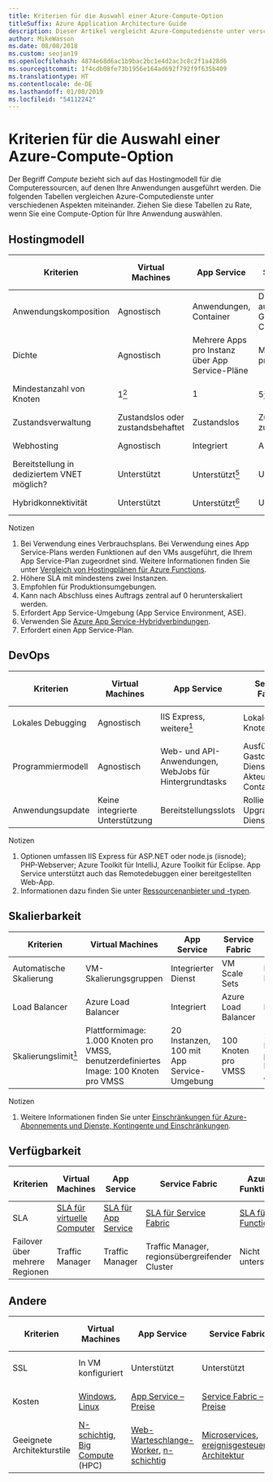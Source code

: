 ```yaml
---
title: Kriterien für die Auswahl einer Azure-Compute-Option
titleSuffix: Azure Application Architecture Guide
description: Dieser Artikel vergleicht Azure-Computedienste unter verschiedenen Aspekten miteinander.
author: MikeWasson
ms.date: 08/08/2018
ms.custom: seojan19
ms.openlocfilehash: 4874e68d6ac1b9bac2bc1e4d2ac3c8c2f1a428d6
ms.sourcegitcommit: 1f4cdb08fe73b1956e164ad692f792f9f635b409
ms.translationtype: HT
ms.contentlocale: de-DE
ms.lasthandoff: 01/08/2019
ms.locfileid: "54112242"
---
```

# <a name="criteria-for-choosing-an-azure-compute-service"></a>Kriterien für die Auswahl einer Azure-Compute-Option

Der Begriff *Compute* bezieht sich auf das Hostingmodell für die Computeressourcen, auf denen Ihre Anwendungen ausgeführt werden. Die folgenden Tabellen vergleichen Azure-Computedienste unter verschiedenen Aspekten miteinander. Ziehen Sie diese Tabellen zu Rate, wenn Sie eine Compute-Option für Ihre Anwendung auswählen.

## <a name="hosting-model"></a>Hostingmodell

<!-- markdownlint-disable MD033 -->

| Kriterien | Virtual Machines | App Service | Service Fabric | Azure-Funktionen | Azure Kubernetes Service | Container Instances | Azure Batch |
|----------|-----------------|-------------|----------------|-----------------|-------------------------|----------------|-------------|
| Anwendungskomposition | Agnostisch | Anwendungen, Container | Dienste, ausführbare Gastdateien, Container | Functions | Container | Container | Geplante Aufträge  |
| Dichte | Agnostisch | Mehrere Apps pro Instanz über App Service-Pläne | Mehrere Dienste pro VM | Serverlos <a href="#note1"><sup>1</sup></a> | Mehrere Container pro Knoten |Keine dedizierten Instanzen | Mehrere Apps pro VM |
| Mindestanzahl von Knoten | 1<a href="#note2"><sup>2</sup></a>  | 1 | 5<a href="#note3"><sup>3</sup></a> | Serverlos <a href="#note1"><sup>1</sup></a> | 3 <a href="#note3"><sup>3</sup></a> | Keine dedizierten Knoten | 1<a href="#note4"><sup>4</sup></a> |
| Zustandsverwaltung | Zustandslos oder zustandsbehaftet | Zustandslos | Zustandslos oder zustandsbehaftet | Zustandslos | Zustandslos oder zustandsbehaftet | Zustandslos | Zustandslos |
| Webhosting | Agnostisch | Integriert | Agnostisch | Nicht zutreffend | Agnostisch | Agnostisch | Nein  |
| Bereitstellung in dediziertem VNET möglich? | Unterstützt | Unterstützt<a href="#note5"><sup>5</sup></a> | Unterstützt | Unterstützt<a href="#note5"><sup>5</sup></a> | [Unterstützt](/azure/aks/networking-overview) | Nicht unterstützt | Unterstützt |
| Hybridkonnektivität | Unterstützt | Unterstützt<a href="#note6"><sup>6</sup></a>  | Unterstützt | Unterstützt<a href="#node7"><sup>7</sup></a> | Unterstützt | Nicht unterstützt | Unterstützt |

Notizen

1. <span id="note1">Bei Verwendung eines Verbrauchsplans. Bei Verwendung eines App Service-Plans werden Funktionen auf den VMs ausgeführt, die Ihrem App Service-Plan zugeordnet sind. Weitere Informationen finden Sie unter [Vergleich von Hostingplänen für Azure Functions][function-plans].</span>
2. <span id="note2">Höhere SLA mit mindestens zwei Instanzen.</span>
3. <span id="note3">Empfohlen für Produktionsumgebungen.</span>
4. <span id="note4">Kann nach Abschluss eines Auftrags zentral auf 0 herunterskaliert werden.</span>
5. <span id="note5">Erfordert App Service-Umgebung (App Service Environment, ASE).</span>
6. <span id="note6">Verwenden Sie [Azure App Service-Hybridverbindungen][app-service-hybrid].</span>
7. <span id="note7">Erfordert einen App Service-Plan.</span>

## <a name="devops"></a>DevOps

| Kriterien | Virtual Machines | App Service | Service Fabric | Azure-Funktionen | Azure Kubernetes Service | Container Instances | Azure Batch |
|----------|-----------------|-------------|----------------|-----------------|-------------------------|----------------|-------------|
| Lokales Debugging | Agnostisch | IIS Express, weitere<a href="#note1b"><sup>1</sup></a> | Lokaler Knotencluster | Visual Studio oder Azure Functions-Befehlszeilenschnittstelle | Minikube, andere | Lokale Containerruntime | Nicht unterstützt |
| Programmiermodell | Agnostisch | Web- und API-Anwendungen, WebJobs für Hintergrundtasks | Ausführbare Gastdatei, Dienstmodell, Akteurmodell, Container | Funktionen mit Auslösern | Agnostisch | Agnostisch | Befehlszeilenanwendung |
| Anwendungsupdate | Keine integrierte Unterstützung | Bereitstellungsslots | Rollierendes Upgrade (pro Dienst) | Bereitstellungsslots | Paralleles Update | Nicht zutreffend |

Notizen

1. <span id="note1b">Optionen umfassen IIS Express für ASP.NET oder node.js (iisnode); PHP-Webserver; Azure Toolkit für IntelliJ, Azure Toolkit für Eclipse. App Service unterstützt auch das Remotedebuggen einer bereitgestellten Web-App.</span>
2. <span id="note2b">Informationen dazu finden Sie unter [Ressourcenanbieter und -typen][resource-manager-supported-services].</span>

## <a name="scalability"></a>Skalierbarkeit

| Kriterien | Virtual Machines | App Service | Service Fabric | Azure-Funktionen | Azure Kubernetes Service | Container Instances | Azure Batch |
|----------|-----------------|-------------|----------------|-----------------|-------------------------|----------------|-------------|
| Automatische Skalierung | VM-Skalierungsgruppen | Integrierter Dienst | VM Scale Sets | Integrierter Dienst | Nicht unterstützt | Nicht unterstützt | N/V |
| Load Balancer | Azure Load Balancer | Integriert | Azure Load Balancer | Integriert | Integriert |  Keine integrierte Unterstützung | Azure Load Balancer |
| Skalierungslimit<a href="#note1c"><sup>1</sup></a> | Plattformimage: 1.000 Knoten pro VMSS, benutzerdefiniertes Image: 100 Knoten pro VMSS | 20 Instanzen, 100 mit App Service-Umgebung | 100 Knoten pro VMSS | 200 Instanzen pro Funktionen-App | 100 Knoten pro Cluster (Standardgrenzwert) |20 Containergruppen pro Abonnement (Standardgrenzwert) | 20 Kerne (Standardgrenzwert) |

Notizen

1. <span id="note1c">Weitere Informationen finden Sie unter [Einschränkungen für Azure-Abonnements und Dienste, Kontingente und Einschränkungen](/azure/azure-subscription-service-limits).</span>

## <a name="availability"></a>Verfügbarkeit

| Kriterien | Virtual Machines | App Service | Service Fabric | Azure-Funktionen | Azure Kubernetes Service | Container Instances | Azure Batch |
|----------|-----------------|-------------|----------------|-----------------|-------------------------|----------------|-------------|
| SLA | [SLA für virtuelle Computer][sla-vm] | [SLA für App Service][sla-app-service] | [SLA für Service Fabric][sla-sf] | [SLA für Functions][sla-functions] | [SLA für AKS][sla-acs] | [SLA für Container Instances](https://azure.microsoft.com/support/legal/sla/container-instances/) | [SLA für Azure Batch][sla-batch] |
| Failover über mehrere Regionen | Traffic Manager | Traffic Manager | Traffic Manager, regionsübergreifender Cluster | Nicht unterstützt | Traffic Manager | Nicht unterstützt | Nicht unterstützt |

## <a name="other"></a>Andere

| Kriterien | Virtual Machines | App Service | Service Fabric | Azure-Funktionen | Azure Kubernetes Service | Container Instances | Azure Batch |
|----------|-----------------|-------------|----------------|-----------------|-------------------------|----------------|-------------|
| SSL | In VM konfiguriert | Unterstützt | Unterstützt  | Unterstützt | [Eingangscontroller](/azure/aks/ingress) | Verwenden eines [Sidecar](../../patterns/sidecar.md)-Containers | Unterstützt |
| Kosten | [Windows][cost-windows-vm], [Linux][cost-linux-vm] | [App Service – Preise][cost-app-service] | [Service Fabric – Preise][cost-service-fabric] | [Azure Functions – Preise][cost-functions] | [AKS – Preise][cost-acs] | [Container Instances – Preise](https://azure.microsoft.com/pricing/details/container-instances/) | [Azure Batch – Preise][cost-batch]
| Geeignete Architekturstile | [N-schichtig][n-tier], [Big Compute][big-compute] (HPC) | [Web-Warteschlange-Worker][w-q-w], [n-schichtig][n-tier] | [Microservices][microservices], [ereignisgesteuerte Architektur][event-driven] | [Microservices][microservices], [ereignisgesteuerte Architektur][event-driven] | [Microservices][microservices], [ereignisgesteuerte Architektur][event-driven] | [Microservices][microservices], Automatisierung von Aufgaben, Batchaufträge  | [Big Compute][big-compute] (HPC) |

<!-- markdownlint-enable MD033 -->

[cost-linux-vm]: https://azure.microsoft.com/pricing/details/virtual-machines/linux/
[cost-windows-vm]: https://azure.microsoft.com/pricing/details/virtual-machines/windows/
[cost-app-service]: https://azure.microsoft.com/pricing/details/app-service/
[cost-service-fabric]: https://azure.microsoft.com/pricing/details/service-fabric/
[cost-functions]: https://azure.microsoft.com/pricing/details/functions/
[cost-acs]: https://azure.microsoft.com/pricing/details/kubernetes-service/
[cost-batch]: https://azure.microsoft.com/pricing/details/batch/

[function-plans]: /azure/azure-functions/functions-scale
[sla-acs]: https://azure.microsoft.com/support/legal/sla/kubernetes-service
[sla-app-service]: https://azure.microsoft.com/support/legal/sla/app-service/
[sla-batch]: https://azure.microsoft.com/support/legal/sla/batch/
[sla-functions]: https://azure.microsoft.com/support/legal/sla/functions/
[sla-sf]: https://azure.microsoft.com/support/legal/sla/service-fabric/
[sla-vm]: https://azure.microsoft.com/support/legal/sla/virtual-machines/

[resource-manager-supported-services]: /azure/azure-resource-manager/resource-manager-supported-services
[scale-acs]: /azure/container-service/kubernetes/container-service-scale#scaling-considerations

[n-tier]: ../architecture-styles/n-tier.md
[w-q-w]: ../architecture-styles/web-queue-worker.md
[microservices]: ../architecture-styles/microservices.md
[event-driven]: ../architecture-styles/event-driven.md
[big-date]: ../architecture-styles/big-data.md
[big-compute]: ../architecture-styles/big-compute.md

[app-service-hybrid]: /azure/app-service/app-service-hybrid-connections
